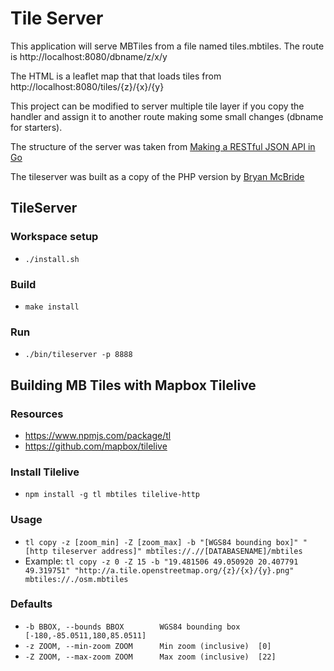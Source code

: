 # Tile Server
This application will serve MBTiles from a file named tiles.mbtiles. The route is http://localhost:8080/dbname/z/x/y

The HTML is a leaflet map that that loads tiles from http://localhost:8080/tiles/{z}/{x}/{y}

This project can be modified to server multiple tile layer if you copy the handler and assign it to another route making some small changes (dbname for starters). 

The structure of the server was taken from [Making a RESTful JSON API in Go](http://thenewstack.io/make-a-restful-json-api-go/)

The tileserver was built as a copy of the PHP version by [Bryan McBride](https://github.com/bmcbride/PHP-MBTiles-Server)



## TileServer

### Workspace setup
 - ``./install.sh``

### Build
 - ``make install``

### Run
 - ``./bin/tileserver -p 8888``



## Building MB Tiles with Mapbox Tilelive

### Resources
 - https://www.npmjs.com/package/tl
 - https://github.com/mapbox/tilelive

### Install Tilelive
 - ``npm install -g tl mbtiles tilelive-http``

### Usage
 - ``tl copy -z [zoom_min] -Z [zoom_max] -b "[WGS84 bounding box]" "[http tileserver address]" mbtiles://.//[DATABASENAME]/mbtiles``
 - Example: ``tl copy -z 0 -Z 15 -b "19.481506 49.050920 20.407791 49.319751" "http://a.tile.openstreetmap.org/{z}/{x}/{y}.png" mbtiles://./osm.mbtiles``

### Defaults
 - ``-b BBOX, --bounds BBOX        WGS84 bounding box  [-180,-85.0511,180,85.0511]``
 - ``-z ZOOM, --min-zoom ZOOM      Min zoom (inclusive)  [0]``
 - ``-Z ZOOM, --max-zoom ZOOM      Max zoom (inclusive)  [22]``

